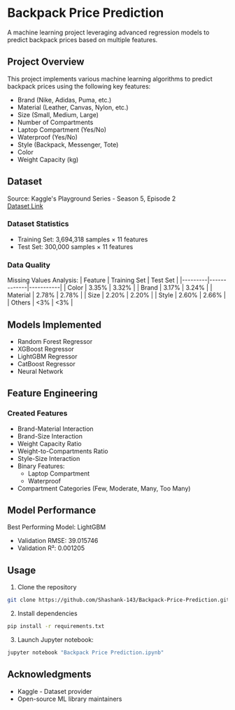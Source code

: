 # Backpack Price Prediction

A machine learning project leveraging advanced regression models to predict backpack prices based on multiple features.

## Project Overview

This project implements various machine learning algorithms to predict backpack prices using the following key features:

- Brand (Nike, Adidas, Puma, etc.)
- Material (Leather, Canvas, Nylon, etc.)
- Size (Small, Medium, Large)
- Number of Compartments
- Laptop Compartment (Yes/No)
- Waterproof (Yes/No)
- Style (Backpack, Messenger, Tote)
- Color
- Weight Capacity (kg)

## Dataset
Source: Kaggle's Playground Series - Season 5, Episode 2  
[Dataset Link](https://www.kaggle.com/competitions/playground-series-s5e2)

### Dataset Statistics
- Training Set: 3,694,318 samples × 11 features
- Test Set: 300,000 samples × 11 features

### Data Quality
Missing Values Analysis:
| Feature | Training Set | Test Set |
|---------|-------------|-----------|
| Color | 3.35% | 3.32% |
| Brand | 3.17% | 3.24% |
| Material | 2.78% | 2.78% |
| Size | 2.20% | 2.20% |
| Style | 2.60% | 2.66% |
| Others | <3% | <3% |

## Models Implemented
- Random Forest Regressor
- XGBoost Regressor
- LightGBM Regressor
- CatBoost Regressor
- Neural Network

## Feature Engineering

### Created Features
- Brand-Material Interaction
- Brand-Size Interaction
- Weight Capacity Ratio
- Weight-to-Compartments Ratio
- Style-Size Interaction
- Binary Features:
    - Laptop Compartment
    - Waterproof
- Compartment Categories (Few, Moderate, Many, Too Many)

## Model Performance
Best Performing Model: LightGBM
- Validation RMSE: 39.015746
- Validation R²: 0.001205

## Usage
1. Clone the repository

```bash
git clone https://github.com/Shashank-143/Backpack-Price-Prediction.git
```

2. Install dependencies
```bash
pip install -r requirements.txt
```
3. Launch Jupyter notebook:
```bash
jupyter notebook "Backpack Price Prediction.ipynb"
```

## Acknowledgments
- Kaggle - Dataset provider
- Open-source ML library maintainers